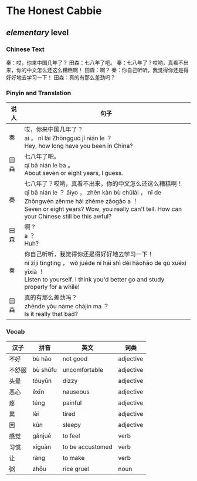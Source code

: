 # The Honest Cabbie
## *elementary* level

### Chinese Text
秦：哎，你来中国几年了？
田森：七八年了吧。
秦：七八年了？哎哟，真看不出来，你的中文怎么还这么糟糕啊！
田森：啊？
秦：你自己听听，我觉得你还是得好好地去学习一下！
田森：真的有那么差劲吗？

### Pinyin and Translation
|说人|句子|
|----|----|
|秦|哎，你来中国几年了？<br />ai ， nǐ lái Zhōngguó jǐ nián le ？<br />Hey, how long have you been in China?|
|田森|七八年了吧。<br />qī bā nián le ba 。<br />About seven or eight years, I guess.|
|秦|七八年了？哎哟，真看不出来，你的中文怎么还这么糟糕啊！<br />qī bā nián le ？ āiyo ， zhēn kàn bù chūlái ， nǐ de Zhōngwén zěnme hái zhème zāogāo a ！<br />Seven or eight years? Wow, you really can't tell. How can your Chinese still be this awful?|
|田森|啊？<br />a ？<br />Huh?|
|秦|你自己听听，我觉得你还是得好好地去学习一下！<br />nǐ zìji tīngting ， wǒ juéde nǐ hái shì děi hǎohāo de qù xuéxí yīxià ！<br />Listen to yourself. I think you'd better go and study properly for a while!|
|田森|真的有那么差劲吗？<br />zhēnde yǒu nàme chàjìn ma ？<br />Is it really that bad?|
### Vocab
|汉子|拼音|英文|词类|
|----|----|----|----|
|不好|bù hǎo|not good|adjective|
|不舒服|bù shūfu|uncomfortable|adjective|
|头晕|tóuyūn|dizzy|adjective|
|恶心|ěxīn|nauseous|adjective|
|疼|téng|painful|adjective|
|累|lèi|tired|adjective|
|困|kùn|sleepy|adjective|
|感觉|gǎnjué|to feel|verb|
|习惯|xíguàn|to be accustomed|verb|
|让|ràng|to make|verb|
|粥|zhōu|rice gruel|noun|